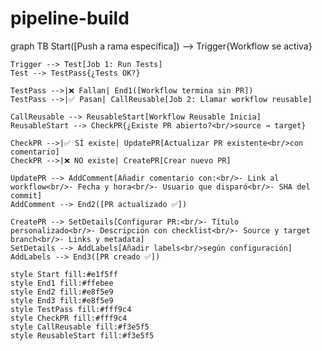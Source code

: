 # pipeline-build
graph TB
    Start([Push a rama específica]) --> Trigger{Workflow se activa}
    
    Trigger --> Test[Job 1: Run Tests]
    Test --> TestPass{¿Tests OK?}
    
    TestPass -->|❌ Fallan| End1([Workflow termina sin PR])
    TestPass -->|✅ Pasan| CallReusable[Job 2: Llamar workflow reusable]
    
    CallReusable --> ReusableStart[Workflow Reusable Inicia]
    ReusableStart --> CheckPR{¿Existe PR abierto?<br/>source → target}
    
    CheckPR -->|✅ SÍ existe| UpdatePR[Actualizar PR existente<br/>con comentario]
    CheckPR -->|❌ NO existe| CreatePR[Crear nuevo PR]
    
    UpdatePR --> AddComment[Añadir comentario con:<br/>- Link al workflow<br/>- Fecha y hora<br/>- Usuario que disparó<br/>- SHA del commit]
    AddComment --> End2([PR actualizado ✅])
    
    CreatePR --> SetDetails[Configurar PR:<br/>- Título personalizado<br/>- Descripción con checklist<br/>- Source y target branch<br/>- Links y metadata]
    SetDetails --> AddLabels[Añadir labels<br/>según configuración]
    AddLabels --> End3([PR creado ✅])
    
    style Start fill:#e1f5ff
    style End1 fill:#ffebee
    style End2 fill:#e8f5e9
    style End3 fill:#e8f5e9
    style TestPass fill:#fff9c4
    style CheckPR fill:#fff9c4
    style CallReusable fill:#f3e5f5
    style ReusableStart fill:#f3e5f5